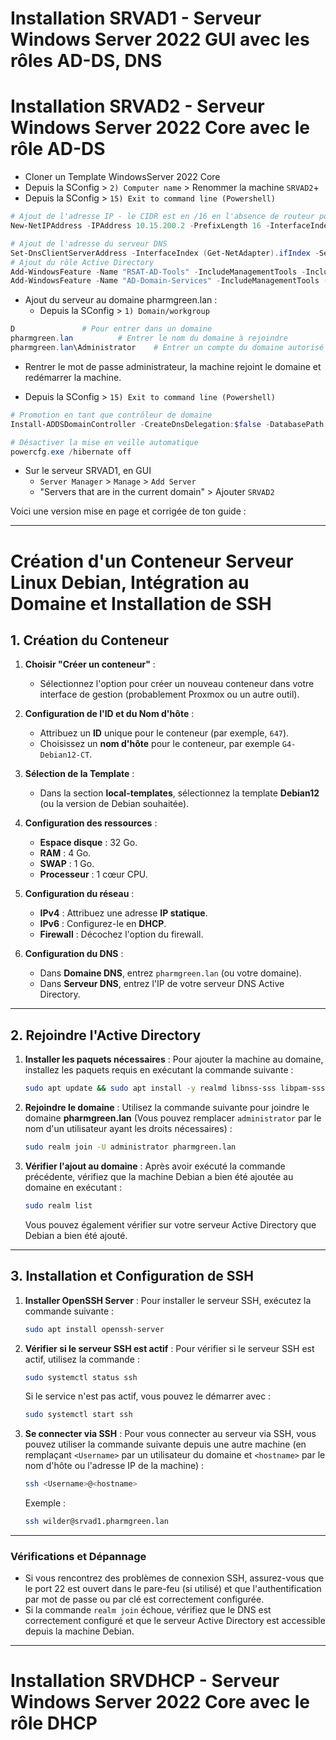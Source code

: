 # Installation SRVAD1 - Serveur Windows Server 2022 GUI avec les rôles AD-DS, DNS

# Installation SRVAD2 - Serveur Windows Server 2022 Core avec le rôle AD-DS
- Cloner un Template WindowsServer 2022 Core
- Depuis la SConfig > `2) Computer name` > Renommer la machine `SRVAD2`+
- Depuis la SConfig > `15) Exit to command line (Powershell)`
``` Powershell
# Ajout de l'adresse IP - le CIDR est en /16 en l'absence de routeur pour atteindre la passerelle par défaut
New-NetIPAddress -IPAddress 10.15.200.2 -PrefixLength 16 -InterfaceIndex (Get-NetAdapter).ifIndex -DefaultGateway 10.15.255.254

# Ajout de l'adresse du serveur DNS
Set-DnsClientServerAddress -InterfaceIndex (Get-NetAdapter).ifIndex -ServerAddresses ("10.15.200.1")
# Ajout du rôle Active Directory
Add-WindowsFeature -Name "RSAT-AD-Tools" -IncludeManagementTools -IncludeAllSubFeature
Add-WindowsFeature -Name "AD-Domain-Services" -IncludeManagementTools -IncludeAllSubFeature

```
- Ajout du serveur au domaine pharmgreen.lan :
	-  Depuis la SConfig > `1) Domain/workgroup`
``` Powershell
D				# Pour entrer dans un domaine
pharmgreen.lan			# Entrer le nom du domaine à rejoindre
pharmgreen.lan\Administrator	# Entrer un compte du domaine autorisé à nous y ajouter
```
- Rentrer le mot de passe administrateur, la machine rejoint le domaine et redémarrer la machine.

- Depuis la SConfig > `15) Exit to command line (Powershell)`
``` Powershell
# Promotion en tant que contrôleur de domaine
Install-ADDSDomainController -CreateDnsDelegation:$false -DatabasePath 'C:\Windows\NTDS' -DomainName 'pharmgreen.lan' -SysvolPath 'C:\Windows\SYSVOL' -Credential (Get-Credential "pharmgreen.lan\administrator")

# Désactiver la mise en veille automatique
powercfg.exe /hibernate off
```

- Sur le serveur SRVAD1, en GUI
  - `Server Manager` > `Manage` > `Add Server`
  - "Servers that are in the current domain" > Ajouter `SRVAD2`

Voici une version mise en page et corrigée de ton guide :

---

# Création d'un Conteneur Serveur Linux Debian, Intégration au Domaine et Installation de SSH

## 1. Création du Conteneur

1. **Choisir "Créer un conteneur"** :
   - Sélectionnez l'option pour créer un nouveau conteneur dans votre interface de gestion (probablement Proxmox ou un autre outil).

2. **Configuration de l'ID et du Nom d'hôte** :
   - Attribuez un **ID** unique pour le conteneur (par exemple, `647`).
   - Choisissez un **nom d'hôte** pour le conteneur, par exemple `G4-Debian12-CT`.

3. **Sélection de la Template** :
   - Dans la section **local-templates**, sélectionnez la template **Debian12** (ou la version de Debian souhaitée).

4. **Configuration des ressources** :
   - **Espace disque** : 32 Go.
   - **RAM** : 4 Go.
   - **SWAP** : 1 Go.
   - **Processeur** : 1 cœur CPU.

5. **Configuration du réseau** :
   - **IPv4** : Attribuez une adresse **IP statique**.
   - **IPv6** : Configurez-le en **DHCP**.
   - **Firewall** : Décochez l'option du firewall.

6. **Configuration du DNS** :
   - Dans **Domaine DNS**, entrez `pharmgreen.lan` (ou votre domaine).
   - Dans **Serveur DNS**, entrez l'IP de votre serveur DNS Active Directory.

---

## 2. Rejoindre l'Active Directory

1. **Installer les paquets nécessaires** :
   Pour ajouter la machine au domaine, installez les paquets requis en exécutant la commande suivante :
   ```bash
   sudo apt update && sudo apt install -y realmd libnss-sss libpam-sss sssd sssd-tools adcli samba-common-bin oddjob oddjob-mkhomedir packagekit
   ```

2. **Rejoindre le domaine** :
   Utilisez la commande suivante pour joindre le domaine **pharmgreen.lan** (Vous pouvez remplacer `administrator` par le nom d'un utilisateur ayant les droits nécessaires) :
   ```bash
   sudo realm join -U administrator pharmgreen.lan
   ```

3. **Vérifier l'ajout au domaine** :
   Après avoir exécuté la commande précédente, vérifiez que la machine Debian a bien été ajoutée au domaine en exécutant :
   ```bash
   sudo realm list
   ```
   Vous pouvez également vérifier sur votre serveur Active Directory que Debian a bien été ajouté.

---

## 3. Installation et Configuration de SSH

1. **Installer OpenSSH Server** :
   Pour installer le serveur SSH, exécutez la commande suivante :
   ```bash
   sudo apt install openssh-server
   ```

2. **Vérifier si le serveur SSH est actif** :
   Pour vérifier si le serveur SSH est actif, utilisez la commande :
   ```bash
   sudo systemctl status ssh
   ```
   Si le service n'est pas actif, vous pouvez le démarrer avec :
   ```bash
   sudo systemctl start ssh
   ```

3. **Se connecter via SSH** :
   Pour vous connecter au serveur via SSH, vous pouvez utiliser la commande suivante depuis une autre machine (en remplaçant `<Username>` par un utilisateur du domaine et `<hostname>` par le nom d'hôte ou l'adresse IP de la machine) :
   ```bash
   ssh <Username>@<hostname>
   ```
   Exemple :
   ```bash
   ssh wilder@srvad1.pharmgreen.lan
   ```

---

### Vérifications et Dépannage

- Si vous rencontrez des problèmes de connexion SSH, assurez-vous que le port 22 est ouvert dans le pare-feu (si utilisé) et que l'authentification par mot de passe ou par clé est correctement configurée.
- Si la commande `realm join` échoue, vérifiez que le DNS est correctement configuré et que le serveur Active Directory est accessible depuis la machine Debian.

---

# Installation SRVDHCP - Serveur Windows Server 2022 Core avec le rôle DHCP
